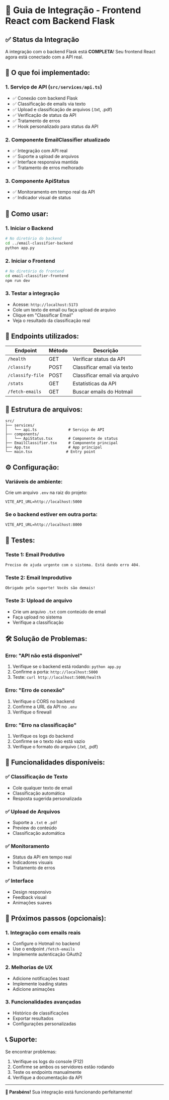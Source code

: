 # 🚀 Guia de Integração - Frontend React com Backend Flask

## ✅ **Status da Integração**

A integração com o backend Flask está **COMPLETA**! Seu frontend React agora está conectado com a API real.

## 🔧 **O que foi implementado:**

### 1. **Serviço de API (`src/services/api.ts`)**
- ✅ Conexão com backend Flask
- ✅ Classificação de emails via texto
- ✅ Upload e classificação de arquivos (.txt, .pdf)
- ✅ Verificação de status da API
- ✅ Tratamento de erros
- ✅ Hook personalizado para status da API

### 2. **Componente EmailClassifier atualizado**
- ✅ Integração com API real
- ✅ Suporte a upload de arquivos
- ✅ Interface responsiva mantida
- ✅ Tratamento de erros melhorado

### 3. **Componente ApiStatus**
- ✅ Monitoramento em tempo real da API
- ✅ Indicador visual de status

## 🚀 **Como usar:**

### 1. **Iniciar o Backend**
```bash
# No diretório do backend
cd ../email-classifier-backend
python app.py
```

### 2. **Iniciar o Frontend**
```bash
# No diretório do frontend
cd email-classifier-frontend
npm run dev
```

### 3. **Testar a integração**
- Acesse: `http://localhost:5173`
- Cole um texto de email ou faça upload de arquivo
- Clique em "Classificar Email"
- Veja o resultado da classificação real

## 🔌 **Endpoints utilizados:**

| Endpoint | Método | Descrição |
|----------|--------|-----------|
| `/health` | GET | Verificar status da API |
| `/classify` | POST | Classificar email via texto |
| `/classify-file` | POST | Classificar email via arquivo |
| `/stats` | GET | Estatísticas da API |
| `/fetch-emails` | GET | Buscar emails do Hotmail |

## 📁 **Estrutura de arquivos:**

```
src/
├── services/
│   └── api.ts              # Serviço de API
├── components/
│   └── ApiStatus.tsx       # Componente de status
├── EmailClassifier.tsx     # Componente principal
├── App.tsx                 # App principal
└── main.tsx               # Entry point
```

## ⚙️ **Configuração:**

### Variáveis de ambiente:
Crie um arquivo `.env` na raiz do projeto:
```env
VITE_API_URL=http://localhost:5000
```

### Se o backend estiver em outra porta:
```env
VITE_API_URL=http://localhost:8000
```

## 🧪 **Testes:**

### Teste 1: Email Produtivo
```
Preciso de ajuda urgente com o sistema. Está dando erro 404.
```

### Teste 2: Email Improdutivo
```
Obrigado pelo suporte! Vocês são demais!
```

### Teste 3: Upload de arquivo
- Crie um arquivo `.txt` com conteúdo de email
- Faça upload no sistema
- Verifique a classificação

## 🛠️ **Solução de Problemas:**

### Erro: "API não está disponível"
1. Verifique se o backend está rodando: `python app.py`
2. Confirme a porta: `http://localhost:5000`
3. Teste: `curl http://localhost:5000/health`

### Erro: "Erro de conexão"
1. Verifique o CORS no backend
2. Confirme a URL da API no `.env`
3. Verifique o firewall

### Erro: "Erro na classificação"
1. Verifique os logs do backend
2. Confirme se o texto não está vazio
3. Verifique o formato do arquivo (.txt, .pdf)

## 🎯 **Funcionalidades disponíveis:**

### ✅ **Classificação de Texto**
- Cole qualquer texto de email
- Classificação automática
- Resposta sugerida personalizada

### ✅ **Upload de Arquivos**
- Suporte a `.txt` e `.pdf`
- Preview do conteúdo
- Classificação automática

### ✅ **Monitoramento**
- Status da API em tempo real
- Indicadores visuais
- Tratamento de erros

### ✅ **Interface**
- Design responsivo
- Feedback visual
- Animações suaves

## 🔄 **Próximos passos (opcionais):**

### 1. **Integração com emails reais**
- Configure o Hotmail no backend
- Use o endpoint `/fetch-emails`
- Implemente autenticação OAuth2

### 2. **Melhorias de UX**
- Adicione notificações toast
- Implemente loading states
- Adicione animações

### 3. **Funcionalidades avançadas**
- Histórico de classificações
- Exportar resultados
- Configurações personalizadas

## 📞 **Suporte:**

Se encontrar problemas:
1. Verifique os logs do console (F12)
2. Confirme se ambos os servidores estão rodando
3. Teste os endpoints manualmente
4. Verifique a documentação da API

---

**🎉 Parabéns!** Sua integração está funcionando perfeitamente!
